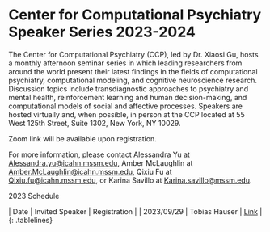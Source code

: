 # Center for Computational Psychiatry Speaker Series 2023-2024

The Center for Computational Psychiatry (CCP), led by Dr. Xiaosi Gu, hosts a monthly afternoon seminar series in which leading researchers from around the world present their latest findings in the fields of computational psychiatry, computational modeling, and cognitive neuroscience research. Discussion topics include transdiagnostic approaches to psychiatry and mental health, reinforcement learning and human decision-making, and computational models of social and affective processes. Speakers are hosted virtually and, when possible, in person at the CCP located at 55 West 125th Street, Suite 1302, New York, NY 10029.

Zoom link will be available upon registration.

For more information, please contact Alessandra Yu at Alessandra.yu@icahn.mssm.edu, Amber McLaughlin at Amber.McLaughlin@icahn.mssm.edu, Qixiu Fu at Qixiu.fu@icahn.mssm.edu, or Karina Savillo at Karina.savillo@mssm.edu.

2023 Schedule

| Date       | Invited Speaker | Registration |
| 2023/09/29 | Tobias Hauser   | [Link](https://forms.gle/S9jTkLc8W4yweuuKA) |
{: .tablelines}
